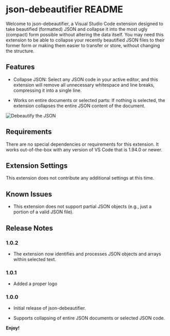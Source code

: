 # json-debeautifier README

Welcome to json-debeautifier, a Visual Studio Code extension designed to take beautified (formatted) JSON and collapse it into the most ugly (compact) form possible without altering the data itself. You may need this extension to be able to collapse your recently beautified JSON files to their former form or making them easier to transfer or store, without changing the structure.

## Features

* Collapse JSON: Select any JSON code in your active editor, and this extension will remove all unnecessary whitespace and line breaks, compressing it into a single line.

* Works on entire documents or selected parts: If nothing is selected, the extension collapses the entire JSON content of the document.

![Debeautify the JSON](https://res.cloudinary.com/desaiww43/image/upload/v1728812714/json_debeaut_fmema9.gif)

## Requirements

There are no special dependencies or requirements for this extension. It works out-of-the-box with any version of VS Code that is 1.94.0 or newer.

## Extension Settings

This extension does not contribute any additional settings at this time.


## Known Issues

* This extension does not support partial JSON objects (e.g., just a portion of a valid JSON file).


## Release Notes

### 1.0.2

* The extension now identifies and processes JSON objects and arrays within selected text.

### 1.0.1

* Added a proper logo

### 1.0.0

* Initial release of json-debeautifier.

* Supports collapsing of entire JSON documents or selected JSON code.

**Enjoy!**
